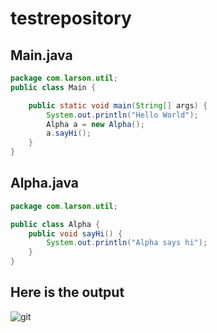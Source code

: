 # testrepository

## Main.java
```java
package com.larson.util;
public class Main {

	public static void main(String[] args) {
		System.out.println("Hello World");
		Alpha a = new Alpha();
		a.sayHi();
	}
}
```

## Alpha.java
```java
package com.larson.util;

public class Alpha {
	public void sayHi() {
		System.out.println("Alpha says hi");
	}
}
``` 
## Here is the output
![git](https://user-images.githubusercontent.com/35807054/118405803-149d9a80-b63f-11eb-8a1d-e04a3bd42c8e.PNG)
